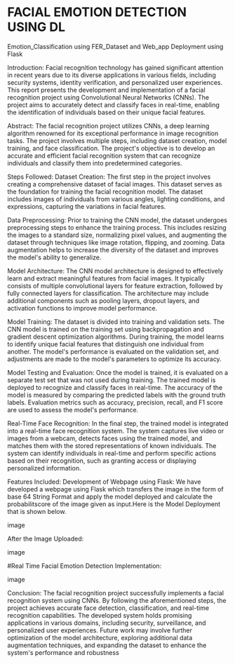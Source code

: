 # FACIAL EMOTION DETECTION USING DL

Emotion_Classification using FER_Dataset and Web_app Deployment using Flask

Introduction:
Facial recognition technology has gained significant attention in recent years due to its diverse applications in various fields, including security systems, identity verification, and personalized user experiences. This report presents the development and implementation of a facial recognition project using Convolutional Neural Networks (CNNs). The project aims to accurately detect and classify faces in real-time, enabling the identification of individuals based on their unique facial features.

Abstract:
The facial recognition project utilizes CNNs, a deep learning algorithm renowned for its exceptional performance in image recognition tasks. The project involves multiple steps, including dataset creation, model training, and face classification. The project's objective is to develop an accurate and efficient facial recognition system that can recognize individuals and classify them into predetermined categories.

Steps Followed:
Dataset Creation:
The first step in the project involves creating a comprehensive dataset of facial images. This dataset serves as the foundation for training the facial recognition model. The dataset includes images of individuals from various angles, lighting conditions, and expressions, capturing the variations in facial features.

Data Preprocessing:
Prior to training the CNN model, the dataset undergoes preprocessing steps to enhance the training process. This includes resizing the images to a standard size, normalizing pixel values, and augmenting the dataset through techniques like image rotation, flipping, and zooming. Data augmentation helps to increase the diversity of the dataset and improves the model's ability to generalize.

Model Architecture:
The CNN model architecture is designed to effectively learn and extract meaningful features from facial images. It typically consists of multiple convolutional layers for feature extraction, followed by fully connected layers for classification. The architecture may include additional components such as pooling layers, dropout layers, and activation functions to improve model performance.

Model Training:
The dataset is divided into training and validation sets. The CNN model is trained on the training set using backpropagation and gradient descent optimization algorithms. During training, the model learns to identify unique facial features that distinguish one individual from another. The model's performance is evaluated on the validation set, and adjustments are made to the model's parameters to optimize its accuracy.

Model Testing and Evaluation:
Once the model is trained, it is evaluated on a separate test set that was not used during training. The trained model is deployed to recognize and classify faces in real-time. The accuracy of the model is measured by comparing the predicted labels with the ground truth labels. Evaluation metrics such as accuracy, precision, recall, and F1 score are used to assess the model's performance.

Real-Time Face Recognition:
In the final step, the trained model is integrated into a real-time face recognition system. The system captures live video or images from a webcam, detects faces using the trained model, and matches them with the stored representations of known individuals. The system can identify individuals in real-time and perform specific actions based on their recognition, such as granting access or displaying personalized information.

Features Included:
Development of Webpage using Flask:
We have developed a webpage using Flask which transfers the image in the form of base 64 String Format and apply the model deployed and calculate the probabilitscore of the image given as input.Here is the Model Deployment that is shown below.

image

After the Image Uploaded:

image

#Real Time Facial Emotion Detection Implementation:

image

Conclusion:
The facial recognition project successfully implements a facial recognition system using CNNs. By following the aforementioned steps, the project achieves accurate face detection, classification, and real-time recognition capabilities. The developed system holds promising applications in various domains, including security, surveillance, and personalized user experiences. Future work may involve further optimization of the model architecture, exploring additional data augmentation techniques, and expanding the dataset to enhance the system's performance and robustness
